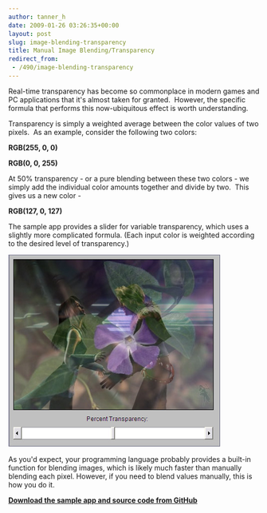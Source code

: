 ```yaml
---
author: tanner_h
date: 2009-01-26 03:26:35+00:00
layout: post
slug: image-blending-transparency
title: Manual Image Blending/Transparency
redirect_from:
 - /490/image-blending-transparency
---
```


Real-time transparency has become so commonplace in modern games and PC applications that it's almost taken for granted.  However, the specific formula that performs this now-ubiquitous effect is worth understanding.

Transparency is simply a weighted average between the color values of two pixels.  As an example, consider the following two colors:

**RGB(255, 0, 0)**

**RGB(0, 0, 255)**

At 50% transparency - or a pure blending between these two colors - we simply add the individual color amounts together and divide by two.  This gives us a new color -

**RGB(127, 0, 127)**

The sample app provides a slider for variable transparency, which uses a slightly more complicated formula.  (Each input color is weighted according to the desired level of transparency.)

![Squall and Rinoa meet a large flower (insert Garden joke of your choice :)](images/manual_transparency.jpg)

As you'd expect, your programming language probably provides a built-in function for blending images, which is likely much faster than manually blending each pixel.  However, if you need to blend values manually, this is how you do it.

**[Download the sample app and source code from GitHub](https://github.com/tannerhelland/vb6-code/tree/master/Transparency-2D)**
